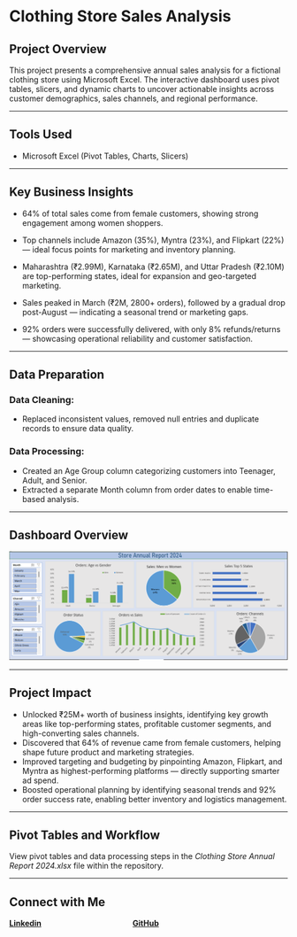 
# Clothing Store Sales Analysis

## Project Overview

This project presents a comprehensive annual sales analysis for a fictional clothing store using Microsoft Excel. The interactive dashboard uses pivot tables, slicers, and dynamic charts to uncover actionable insights across customer demographics, sales channels, and regional performance.

--- 
## Tools Used
- Microsoft Excel (Pivot Tables, Charts, Slicers)
---
## Key Business Insights

- 64% of total sales come from female customers, showing strong engagement among women shoppers.

- Top channels include Amazon (35%), Myntra (23%), and Flipkart (22%) — ideal focus points for marketing and inventory planning.

- Maharashtra (₹2.99M), Karnataka (₹2.65M), and Uttar Pradesh (₹2.10M) are top-performing states, ideal for expansion and geo-targeted marketing.

- Sales peaked in March (₹2M, 2800+ orders), followed by a gradual drop post-August — indicating a seasonal trend or marketing gaps.

- 92% orders were successfully delivered, with only 8% refunds/returns — showcasing operational reliability and customer satisfaction.
---
##  Data Preparation
### Data Cleaning:
- Replaced inconsistent values, removed null entries and duplicate records to ensure data quality.

### Data Processing:

- Created an Age Group column categorizing customers into Teenager, Adult, and Senior.
- Extracted a separate Month column from order dates to enable time-based analysis.

---
## Dashboard Overview
![Annual Sales Dashboard](Dashboard.png)

---

## Project Impact
- Unlocked ₹25M+ worth of business insights, identifying key growth areas like top-performing states, profitable customer segments, and high-converting sales channels.
- Discovered that 64% of revenue came from female customers, helping shape future product and marketing strategies.
- Improved targeting and budgeting by pinpointing Amazon, Flipkart, and Myntra as highest-performing platforms — directly supporting smarter ad spend.
- Boosted operational planning by identifying seasonal trends and 92% order success rate, enabling better inventory and logistics management.

--- 
## Pivot Tables and Workflow

View pivot tables and data processing steps in the *Clothing Store Annual Report 2024.xlsx* file within the repository.

--- 

## Connect with Me


**[Linkedin](https://www.linkedin.com/in/akanksha-ghadage?lipi=urn%3Ali%3Apage%3Ad_flagship3_profile_view_base_contact_details%3BdlFNzzQrTAiOhMUx8JAUmA%3D%3D)**    &emsp; &emsp; &emsp; &emsp; &emsp; &emsp; &emsp; &emsp; &emsp;  **[GitHub](https://github.com/akanksha-ghadage)**
